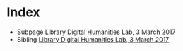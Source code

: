 # Index

- Subpage [Library Digital Humanities Lab, 3 March 2017](./ldh201703/README.html)
- Sibling [Library Digital Humanities Lab, 3 March 2017](./ldh201703.html)
